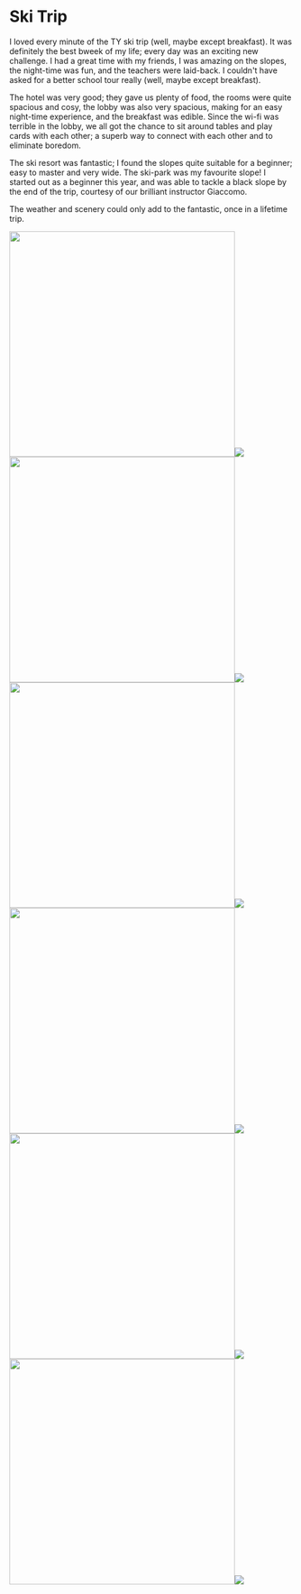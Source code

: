 <html>
<h1>Ski Trip</h1>
  <body>
    <p>I loved every minute of the TY ski trip (well, maybe except breakfast). It was definitely the best bweek of my life; every day was an exciting new challenge. I had a great time with my friends, I was amazing on the slopes, the night-time was fun, and the teachers were laid-back. I couldn't have asked for a better school tour really (well, maybe except breakfast).</p>
    <p>The hotel was very good; they gave us plenty of food, the rooms were quite spacious and cosy, the lobby was also very spacious, making for an easy night-time experience, and the breakfast was edible. Since the wi-fi was terrible in the lobby, we all got the chance to sit around tables and play cards with each other; a superb way to connect with each other and to eliminate boredom.</p>
    <p>The ski resort was fantastic; I found the slopes quite suitable for a beginner; easy to master and very wide. The ski-park was my favourite slope! I started out as a beginner this year, and was able to tackle a black slope by the end of the trip, courtesy of our brilliant instructor Giaccomo.</p>
    <p>The weather and scenery could only add to the fantastic, once in a lifetime trip.</p>
    <img style = "height:400px" src = "/pictures/3.jpg"><img src = "/pictures/4.jpg"> 
    <img style = "height:400px" src = "/pictures/7.jpg"><img src = "/pictures/11.jpg">
    <img style = "height:400px" src = "/pictures/12.jpg"><img src = "/pictures/14.jpg">
    <img style = "height:400px" src = "/pictures/22.jpg"><img src = "/pictures/24.jpg">
    <img style = "height:400px" src = "/pictures/26.jpg"><img src = "/pictures/27.jpg">
    <img style = "height:400px" src = "/pictures/32.jpg"><img src = "/pictures/39.jpg">
  </body>
</html>
